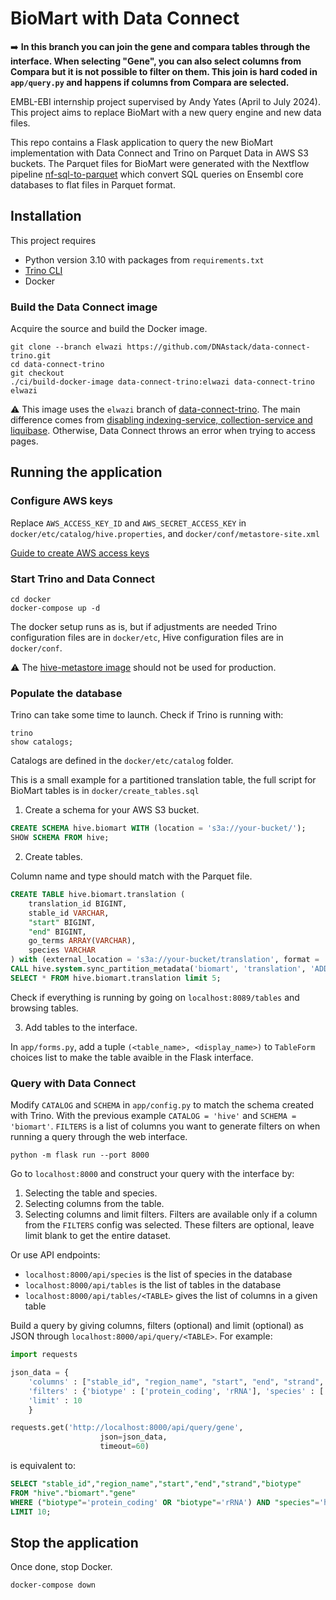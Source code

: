 # BioMart with Data Connect
:arrow_right: **In this branch you can join the gene and compara tables through the interface. When selecting "Gene", you can also select columns from Compara but it is not possible to filter on them. This join is hard coded in `app/query.py` and happens if columns from Compara are selected.**

EMBL-EBI internship project supervised by Andy Yates (April to July 2024). This project aims to replace BioMart with a new query engine and new data files.

This repo contains a Flask application to query the new BioMart implementation with Data Connect and Trino on Parquet Data in AWS S3 buckets.
The Parquet files for BioMart were generated with the Nextflow pipeline [nf-sql-to-parquet](https://github.com/Ensembl/nf-sql-to-parquet) which convert SQL queries on Ensembl core databases to flat files in Parquet format.

## Installation
This project requires
- Python version 3.10 with packages from `requirements.txt`
- [Trino CLI](https://trino.io/docs/current/client/cli.html)
- Docker

### Build the Data Connect image
Acquire the source and build the Docker image.
```
git clone --branch elwazi https://github.com/DNAstack/data-connect-trino.git
cd data-connect-trino
git checkout  
./ci/build-docker-image data-connect-trino:elwazi data-connect-trino elwazi
```

:warning: This image uses the `elwazi` branch of [data-connect-trino](https://github.com/DNAstack/data-connect-trino). The main difference comes from [disabling indexing-service, collection-service and liquibase](https://github.com/DNAstack/data-connect-trino/compare/main...elwazi). Otherwise, Data Connect throws an error when trying to access pages.

## Running the application
### Configure AWS keys
Replace `AWS_ACCESS_KEY_ID` and `AWS_SECRET_ACCESS_KEY` in `docker/etc/catalog/hive.properties`, and `docker/conf/metastore-site.xml`

[Guide to create AWS access keys](https://docs.aws.amazon.com/IAM/latest/UserGuide/id_credentials_access-keys.html#Using_CreateAccessKey)

### Start Trino and Data Connect
```
cd docker
docker-compose up -d
```

The docker setup runs as is, but if adjustments are needed Trino configuration files are in `docker/etc`, Hive configuration files are in `docker/conf`.

:warning: The [hive-metastore image](https://github.com/bitsondatadev/hive-metastore) should not be used for production.

### Populate the database
Trino can take some time to launch. Check if Trino is running with:
```
trino
show catalogs;
```
Catalogs are defined in the `docker/etc/catalog` folder.

This is a small example for a partitioned translation table, the full script for BioMart tables is in `docker/create_tables.sql`

1. Create a schema for your AWS S3 bucket.
```sql
CREATE SCHEMA hive.biomart WITH (location = 's3a://your-bucket/');
SHOW SCHEMA FROM hive;
```

2. Create tables.

Column name and type should match with the Parquet file.
```sql
CREATE TABLE hive.biomart.translation (
    translation_id BIGINT,
    stable_id VARCHAR,
    "start" BIGINT,
    "end" BIGINT,
    go_terms ARRAY(VARCHAR),
    species VARCHAR
) with (external_location = 's3a://your-bucket/translation', format = 'PARQUET', partitioned_by = ARRAY['species']);
CALL hive.system.sync_partition_metadata('biomart', 'translation', 'ADD');
SELECT * FROM hive.biomart.translation limit 5;
```

Check if everything is running by going on `localhost:8089/tables` and browsing tables.

3. Add tables to the interface.

In `app/forms.py`, add a tuple `(<table_name>, <display_name>)` to `TableForm` choices list to make the table avaible in the Flask interface.

### Query with Data Connect
Modify `CATALOG` and `SCHEMA` in `app/config.py` to match the schema created with Trino. With the previous example `CATALOG = 'hive'` and `SCHEMA = 'biomart'`. `FILTERS` is a list of columns you want to generate filters on when running a query through the web interface.

```
python -m flask run --port 8000
```

Go to `localhost:8000` and construct your query with the interface by:
1. Selecting the table and species.
2. Selecting columns from the table.
3. Selecting columns and limit filters. Filters are available only if a column from the `FILTERS` config was selected. These filters are optional, leave limit blank to get the entire dataset.

Or use API endpoints:
- `localhost:8000/api/species` is the list of species in the database
- `localhost:8000/api/tables` is the list of tables in the database
- `localhost:8000/api/tables/<TABLE>` gives the list of columns in a given table

Build a query by giving columns, filters (optional) and limit (optional) as JSON through `localhost:8000/api/query/<TABLE>`. For example:
```python
import requests

json_data = {
    'columns' : ["stable_id", "region_name", "start", "end", "strand", "biotype"],
    'filters' : {'biotype' : ['protein_coding', 'rRNA'], 'species' : ['homo_sapiens']},
    'limit' : 10
    }

requests.get('http://localhost:8000/api/query/gene',
                    json=json_data,
                    timeout=60)
```
is equivalent to:
```sql
SELECT "stable_id","region_name","start","end","strand","biotype" 
FROM "hive"."biomart"."gene" 
WHERE ("biotype"='protein_coding' OR "biotype"='rRNA') AND "species"='homo_sapiens' 
LIMIT 10;
```

## Stop the application
Once done, stop Docker.
```
docker-compose down
```